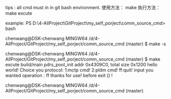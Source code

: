 tips :
    all cmd must in in git bash environment.
使用方法： make
执行方法： make excute

example:
PS D:\4-AllProject\GitProject\my_self_porject\comm_source_cmd> bash

chenwang@DSK-chenwang MINGW64 /d/4-AllProject/GitProject/my_self_porject/comm_source_cmd (master)
$ make -s

chenwang@DSK-chenwang MINGW64 /d/4-AllProject/GitProject/my_self_porject/comm_source_cmd (master)
$ make excute
build/main
pdrs_pool_init addr 0x4309C0, total size 0x1200
hello world!
Choice you protocol: 
        1:mctp cmd!
        2:pldm cmd!
        ff:quit!
input you wanted operation : 
ff
thanks for use! 
before exit () !

chenwang@DSK-chenwang MINGW64 /d/4-AllProject/GitProject/my_self_porject/comm_source_cmd (master)